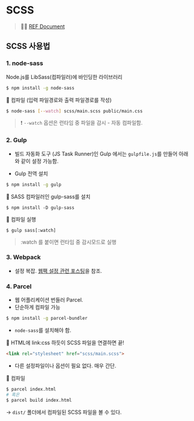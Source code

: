 # SCSS

> 🙋‍♂️ [REF Document](https://heropy.blog/2018/01/31/sass/)


## SCSS 사용법

### 1. node-sass

Node.js를 LibSass(컴파일러)에 바인딩한 라이브러리

``` bash
$ npm install -g node-sass
```

🔻 컴파일 (입력 파일경로와 출력 파일경로를 작성)
``` bash
$ node-sass [--watch] scss/main.scss public/main.css 
```

> ❗️ `--watch` 옵션은 런타임 중 파일을 감시 - 자동 컴파일함.

### 2. Gulp
- 빌드 자동화 도구 (JS Task Runner)인 Gulp 에서는 `gulpfile.js`를 만들어
아래와 같이 설정 가능함.

- Gulp 전역 설치
``` bash
$ npm install -g gulp 
```

🔻 SASS 컴파일러인 gulp-sass를 설치
```
$ npm install -D gulp-sass
```

🔻 컴파일 실행
```
$ gulp sass[:watch]
```
> :watch 를 붙이면 런타임 중 감시모드로 실행


### 3. Webpack
- 설정 복잡. [웹팩 설정 관련 포스팅](https://heropy.blog/2017/10/18/webpack_1_start_ejs_sass/)을 참조.


### 4. Parcel
- 웹 어플리케이션 번들러 Parcel.
- 단순하게 컴파일 가능

``` bash
$ npm install -g parcel-bundler
```

- `node-sass`를 설치해야 함.

🔻 HTML에 link:css 하듯이 SCSS 파일을 연결하면 끝!
``` html
<link rel="stylesheet" href="scss/main.scss">
```
- 다른 설정파일이나 옵션이 필요 없다. 매우 간단.

🔻 컴파일
``` bash
$ parcel index.html 
# 혹은
$ parcel build index.html
```
-> `dist/` 폴더에서 컴파일된 SCSS 파일을 볼 수 있다.


